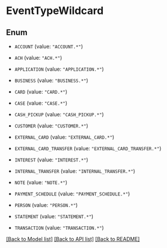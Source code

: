 # EventTypeWildcard

## Enum


* `ACCOUNT` (value: `"ACCOUNT.*"`)

* `ACH` (value: `"ACH.*"`)

* `APPLICATION` (value: `"APPLICATION.*"`)

* `BUSINESS` (value: `"BUSINESS.*"`)

* `CARD` (value: `"CARD.*"`)

* `CASE` (value: `"CASE.*"`)

* `CASH_PICKUP` (value: `"CASH_PICKUP.*"`)

* `CUSTOMER` (value: `"CUSTOMER.*"`)

* `EXTERNAL_CARD` (value: `"EXTERNAL_CARD.*"`)

* `EXTERNAL_CARD_TRANSFER` (value: `"EXTERNAL_CARD_TRANSFER.*"`)

* `INTEREST` (value: `"INTEREST.*"`)

* `INTERNAL_TRANSFER` (value: `"INTERNAL_TRANSFER.*"`)

* `NOTE` (value: `"NOTE.*"`)

* `PAYMENT_SCHEDULE` (value: `"PAYMENT_SCHEDULE.*"`)

* `PERSON` (value: `"PERSON.*"`)

* `STATEMENT` (value: `"STATEMENT.*"`)

* `TRANSACTION` (value: `"TRANSACTION.*"`)


[[Back to Model list]](../README.md#documentation-for-models) [[Back to API list]](../README.md#documentation-for-api-endpoints) [[Back to README]](../README.md)


